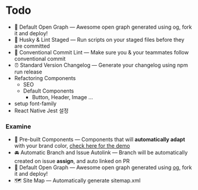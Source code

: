 # Todo

- 👀 Default Open Graph — Awesome open graph generated using og, fork it and deploy!
- 🐶 Husky & Lint Staged — Run scripts on your staged files before they are committed
- 🤖 Conventional Commit Lint — Make sure you & your teammates follow conventional commit
- ⏰ Standard Version Changelog — Generate your changelog using npm run release
- Refactoring Components
  - SEO
  - Default Components
    - Button, Header, Image ...
- setup font-family
- React Native Jest 설정

### Examine

- 💎 Pre-built Components — Components that will **automatically adapt** with your brand color, [check here for the demo](https://tsnext-tw.thcl.dev/components)
- 🚘 Automatic Branch and Issue Autolink — Branch will be automatically created on issue **assign**, and auto linked on PR
- 👀 Default Open Graph — Awesome open graph generated using [og](https://github.com/theodorusclarence/og), fork it and deploy!
- 🗺 Site Map — Automatically generate sitemap.xml
